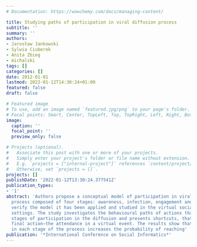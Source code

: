```yaml
---
# Documentation: https://wowchemy.com/docs/managing-content/

title: Studying paths of participation in viral diffusion process
subtitle: ''
summary: ''
authors:
- Jarosław Jankowski
- Sylwia Ciuberek
- Anita Zbieg
- michalski
tags: []
categories: []
date: 2012-01-01
lastmod: 2022-01-12T14:30:24+01:00
featured: false
draft: false

# Featured image
# To use, add an image named `featured.jpg/png` to your page's folder.
# Focal points: Smart, Center, TopLeft, Top, TopRight, Left, Right, BottomLeft, Bottom, BottomRight.
image:
  caption: ''
  focal_point: ''
  preview_only: false

# Projects (optional).
#   Associate this post with one or more of your projects.
#   Simply enter your project's folder or file name without extension.
#   E.g. `projects = ["internal-project"]` references `content/project/deep-learning/index.md`.
#   Otherwise, set `projects = []`.
projects: []
publishDate: '2022-01-12T13:30:24.377541Z'
publication_types:
- '1'
abstract: 'Authors propose a conceptual model of participation in viral diffusion
  process composed of four stages: awareness, infection, engagement and action. To
  verify the model it has been applied and studied in the virtual social chat environment
  settings. The study investigates the behavioural paths of actions that reflect the
  stages of participation in the diffusion and presents shortcuts, that lead to the
  final action–the attendance in a virtual event. The results show that the participation
  in each stage of the process increases the probability of reaching'
publication: '*International Conference on Social Informatics*'
---
```

